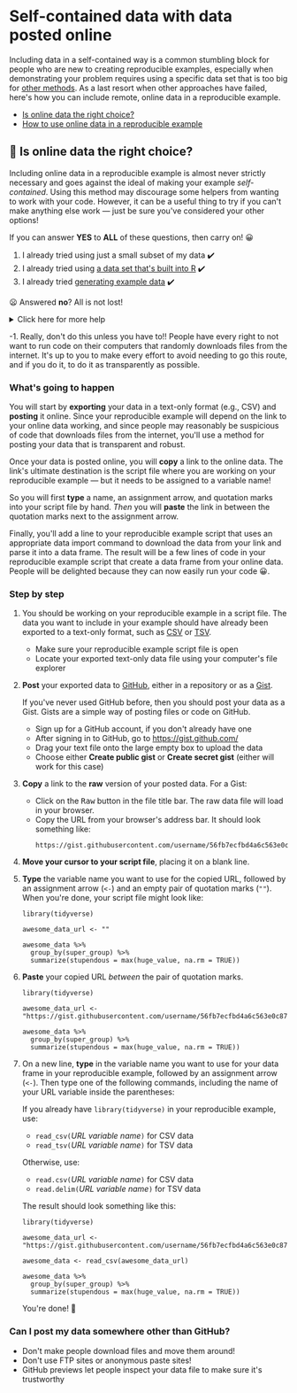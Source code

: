 # Self-contained data with data posted online

Including data in a self-contained way is a common stumbling block for people who are new to creating reproducible examples, especially when demonstrating your problem requires using a specific data set that is too big for [other methods](). As a last resort when other approaches have failed, here's how you can include remote, online data in a reproducible example.

- [Is online data the right choice?](#heading--rightchoice)   
- [How to use online data in a reproducible example](#heading--howto)

<h2 id="heading--rightchoice">🛑 Is online data the right choice?</h2>

Including online data in a reproducible example is almost never strictly necessary and goes against the ideal of making your example _self-contained_. Using this method may discourage some helpers from wanting to work with your code. However, it can be a useful thing to try if you can't make anything else work — just be sure you've considered your other options!

If you can answer **YES** to **ALL** of these questions, then carry on! :grinning:

1. I already tried using just a small subset of my data :heavy_check_mark:
2. I already tried using [a data set that's built into R]() :heavy_check_mark:
3. I already tried [generating example data]()  :heavy_check_mark:

:frowning: Answered **no**? All is not lost!

<details>
<summary>Click here for more help</summary>

1. :sweat_smile: I haven't tried using a small subset of my data. How do I do that?

   In most cases, your reproducible example doesn't need all of your data. Here's how to cut it down:

   - Use the first (or last) few rows using `head()` or `tail()`:

      ```
      # A long built-in data frame
      nrow(warpbreaks)

      # First 10 rows only
      wb_head <- head(warpbreaks, 10)

      # Last 10 rows only
      wb_tail <- tail(warpbreaks, 10)

      # Results
      wb_head
      wb_tail
      ```
   - Sample a random selection of rows:

      ```
      # Always set.seed() to make your sample reproducible!
      set.seed(1234)

      # Randomly choose 10 rows, base R style
      wb_sample_int <- warpbreaks[sample.int(nrow(warpbreaks), 10), ]

      # `dplyr` has some useful helpers!
      library(dplyr)

      # Randomly choose 10 rows, tidyverse style
      wb_sample_n <- sample_n(warpbreaks, 10)

      # Randomly choose 2 rows from each combination
      # of grouping variables
      wb_sample_groups <- warpbreaks %>%
        group_by(wool, tension) %>%
        sample_n(2)

      # Results
      wb_sample_int
      wb_sample_n
      wb_sample_groups
      ```

2. :sweat_smile: I haven't tried using a built-in data set. How do I do that?

   There are lots of small example data sets that come built into R, and some packages include even bigger data sets. It will save both you and your helpers headaches if you can write your example using one of these data sets instead of using your own data. Check out this [list of recommended built-in data sets]() to get started.

2. :sweat_smile: I haven't tried generating example data. How do I do that?

   With a few lines of code, R can construct all sorts of example data for you, and make it as big or as small as you need. Using example data generated in code is the most purely self-contained method possible, and can prevent your helpers from getting distracted by details of your real data that aren't related to your problem. It's also a good skill to develop if your real data are often too sensitive to share. Check out this [list of recommended data generating functions]() to get started.
   
</details>

-1. Really, don't do this unless you have to!! People have every right to not want to run code on their computers that randomly downloads files from the internet. It's up to you to make every effort to avoid needing to go this route, and if you do it, to do it as transparently as possible.

### What's going to happen

You will start by **exporting** your data in a text-only format (e.g., CSV) and **posting** it online. Since your reproducible example will depend on the link to your online data working, and since people may reasonably be suspicious of code that downloads files from the internet, you'll use a method for posting your data that is transparent and robust.

Once your data is posted online, you will **copy** a link to the online data. The link's ultimate destination is the script file where you are working on your reproducible example — but it needs to be assigned to a variable name! 

So you will first **type** a name, an assignment arrow, and quotation marks into your script file by hand. _Then_ you will **paste** the link in between the quotation marks next to the assignment arrow.

Finally, you'll add a line to your reproducible example script that uses an appropriate data import command to download the data from your link and parse it into a data frame. The result will be a few lines of code in your reproducible example script that create a data frame from your online data. People will be delighted because they can now easily run your code :grinning:.

### Step by step

1. You should be working on your reproducible example in a script file. The data you want to include in your example should have already been exported to a text-only format, such as [CSV](https://en.wikipedia.org/wiki/Comma-separated_values) or [TSV](https://en.wikipedia.org/wiki/Tab-separated_values).
   - Make sure your reproducible example script file is open
   - Locate your exported text-only data file using your computer's file explorer

2. **Post** your exported data to [GitHub](https://www.github.com), either in a repository or as a [Gist](https://help.github.com/en/github/writing-on-github/creating-gists).

   If you've never used GitHub before, then you should post your data as a Gist. Gists are a simple way of posting files or code on GitHub.

   - Sign up for a GitHub account, if you don't already have one
   - After signing in to GitHub, go to https://gist.github.com/
   - Drag your text file onto the large empty box to upload the data
   - Choose either **Create public gist** or **Create secret gist** (either will work for this case)
   
3. **Copy** a link to the **raw** version of your posted data. For a Gist:
   - Click on the <kbd>Raw</kbd> button in the file title bar. The raw data file will load in your browser.
   - Copy the URL from your browser's address bar. It should look something like:
      ```
      https://gist.githubusercontent.com/username/56fb7ecfbd4a6c563e0c87b18a1cbed4/raw/e9ab94c8c31320d1c2fedeaddda21279f875df1e/File_name.csv
      ``` 

4. **Move your cursor to your script file**, placing it on a blank line.

5. **Type** the variable name you want to use for the copied URL, followed by an assignment arrow (`<-`) and an empty pair of quotation marks (`""`). When you're done, your script file might look like:

   ```
   library(tidyverse)

   awesome_data_url <- ""

   awesome_data %>%
     group_by(super_group) %>%
     summarize(stupendous = max(huge_value, na.rm = TRUE))
   ```

6. **Paste** your copied URL _between_ the pair of quotation marks.

   ```
   library(tidyverse)

   awesome_data_url <- "https://gist.githubusercontent.com/username/56fb7ecfbd4a6c563e0c87b18a1cbed4/raw/e9ab94c8c31320d1c2fedeaddda21279f875df1e/awesome_data.csv"

   awesome_data %>%
     group_by(super_group) %>%
     summarize(stupendous = max(huge_value, na.rm = TRUE))
   ```

7. On a new line, **type** in the variable name you want to use for your data frame in your reproducible example, followed by an assignment arrow (`<-`). Then type one of the following commands, including the name of your URL variable inside the parentheses:

   If you already have `library(tidyverse)` in your reproducible example, use:
   - `read_csv(`_URL variable name_`)` for CSV data
   - `read_tsv(`_URL variable name_`)` for TSV data
   
   Otherwise, use:
   - `read.csv(`_URL variable name_`)` for CSV data
   - `read.delim(`_URL variable name_`)` for TSV data

   The result should look something like this:
   ```
   library(tidyverse)

   awesome_data_url <- "https://gist.githubusercontent.com/username/56fb7ecfbd4a6c563e0c87b18a1cbed4/raw/e9ab94c8c31320d1c2fedeaddda21279f875df1e/awesome_data.csv"

   awesome_data <- read_csv(awesome_data_url)
   
   awesome_data %>%
     group_by(super_group) %>%
     summarize(stupendous = max(huge_value, na.rm = TRUE))
   ```
	
   You're done! :tada:
   
### Can I post my data somewhere other than GitHub?

- Don't make people download files and move them around! 
- Don't use FTP sites or anonymous paste sites!
- GitHub previews let people inspect your data file to make sure it's trustworthy
<!--stackedit_data:
eyJoaXN0b3J5IjpbMTAxMzE2OTM3NSwtMTQyMjc5MjI3Miw1Mj
M0NDYwNzQsNDk4NzE3NDg1LDIwMDM3NzMzODgsLTI4NTYxMTA2
MiwxMDQ2OTA0NTAzLC0xNDE5MzkwMDI5LDE4NjMwOTQ1MDcsLT
ExNTM4ODczMDIsMTg2NzIxNjY5NiwtMTI5ODAxMjYxMSwxNTY3
OTc3MDE4LC04MTU4MTE2OTcsLTI0OTE0MjcxMF19
-->
